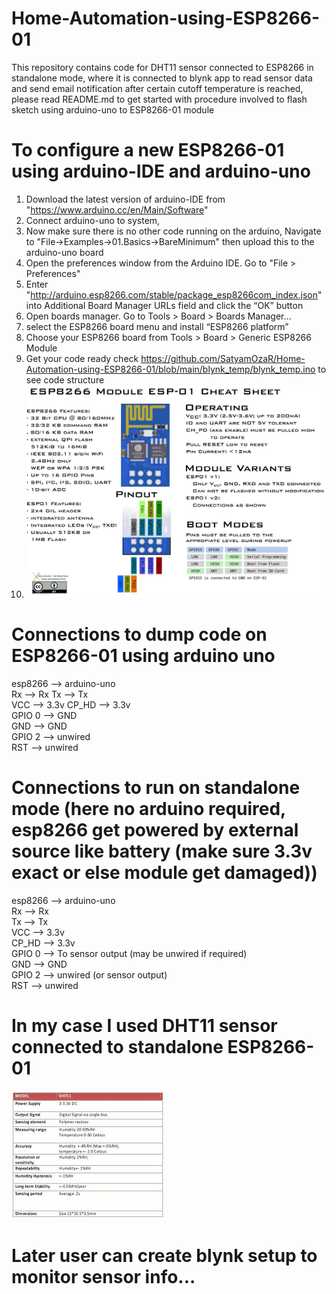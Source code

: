 # Home-Automation-using-ESP8266-01
This repository contains code for DHT11 sensor connected to ESP8266 in standalone mode, where it is connected to blynk app to read sensor data and send email notification after certain cutoff temperature is reached, please read README.md to get started with procedure involved to flash sketch using arduino-uno to ESP8266-01 module

# To configure a new ESP8266-01 using arduino-IDE and arduino-uno

1. Download the latest version of arduino-IDE from "https://www.arduino.cc/en/Main/Software"
2. Connect arduino-uno to system,
3. Now make sure there is no other code running on the arduino,
   Navigate to "File->Examples->01.Basics->BareMinimum" then upload this to the arduino-uno board
4. Open the preferences window from the Arduino IDE. Go to "File > Preferences"
5. Enter "http://arduino.esp8266.com/stable/package_esp8266com_index.json" into Additional Board Manager URLs field and click the “OK” button
6. Open boards manager. Go to Tools > Board > Boards Manager…
7. select the ESP8266 board menu and install “ESP8266 platform”
8. Choose your ESP8266 board from Tools > Board > Generic ESP8266 Module
9. Get your code ready check https://github.com/SatyamOzaR/Home-Automation-using-ESP8266-01/blob/main/blynk_temp/blynk_temp.ino to see code structure
10. ![ ](https://raw.githubusercontent.com/SatyamOzaR/Home-Automation-using-ESP8266-01/main/blynk_temp/cheatsheet.jpeg)

# Connections to dump code on ESP8266-01 using arduino uno
esp8266 --> arduino-uno                                                                                                                                             
Rx      --> Rx
Tx      --> Tx                                                                                                                                                          
VCC     --> 3.3v
CP_HD   --> 3.3v                                                                                                                                                           
GPIO 0  --> GND                                                                                                                                                            
GND     --> GND                                                                                                                                                               
GPIO 2  --> unwired                                                                                                                                                           
RST     --> unwired                                                                                                                                                                    

# Connections to run on standalone mode (here no arduino required, esp8266 get powered by external source like battery (make sure 3.3v exact or else module get damaged))
esp8266 --> arduino-uno                                                                                                                                                             
Rx      --> Rx                                                                                                                                                                                                                                                                                                                             
Tx      --> Tx                                                                                                                                                                   
VCC     --> 3.3v                                                                                                                                                                                
CP_HD   --> 3.3v                                                                                                                                                                       
GPIO 0  --> To sensor output (may be unwired if required)                                                                                                                              
GND     --> GND                                                                                                                                                                        
GPIO 2  --> unwired (or sensor output)                                                                                                                                           
RST     --> unwired                                                                                                                                                           

# In my case I used DHT11 sensor connected to standalone ESP8266-01
![ ](https://raw.githubusercontent.com/SatyamOzaR/Home-Automation-using-ESP8266-01/main/blynk_temp/dht11_specs.jpeg)

# Later user can create blynk setup to monitor sensor info...


